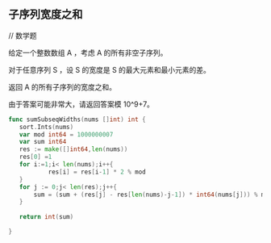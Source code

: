## 子序列宽度之和
// 数学题

给定一个整数数组 A ，考虑 A 的所有非空子序列。

对于任意序列 S ，设 S 的宽度是 S 的最大元素和最小元素的差。

返回 A 的所有子序列的宽度之和。

由于答案可能非常大，请返回答案模 10^9+7。

 
 
 ```go
 func sumSubseqWidths(nums []int) int {
    sort.Ints(nums)
    var mod int64 = 1000000007
    var sum int64
    res := make([]int64,len(nums))
    res[0] =1
    for i:=1;i< len(nums);i++{
            res[i] = res[i-1] * 2 % mod
    }
    for j := 0;j< len(res);j++{
        sum = (sum + (res[j] - res[len(nums)-j-1]) * int64(nums[j])) % mod
    }
    
    return int(sum)

}
 ```
